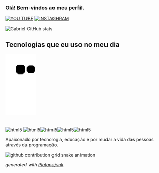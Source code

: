 ### Olá! Bem-vindos ao meu perfil.

[![YOU TUBE](https://img.shields.io/badge/YouTube-FF0000?style=for-the-badge&logo=youtube&logoColor=white)](https://www.youtube.com/channel/UCAXz2PUp61TTXk_Uk5F-kTQ)
[![INSTAGHRAM](https://img.shields.io/badge/Instagram-E4405F?style=for-the-badge&logo=instagram&logoColor=white)](https://www.instagram.com/biel_slv15/)

![Gabriel GitHub stats](https://github-readme-stats.vercel.app/api?username=Gabrielscriptt&show_icons=true&theme=radical)

## Tecnologias que eu uso no meu dia

![snake gif](https://github.com/Gabrielscriptt/Gabrielscriptt/blob/output/github-contribution-grid-snake.svg)

  <div style="display: inline_block"><br/>
<img align="center" alt="html5" src="https://img.shields.io/badge/HTML5-E34F26?style=for-the-badge&logo=html5&logoColor=white" />
<img align="center" alt="html5" src="https://img.shields.io/badge/CSS3-1572B6?style=for-the-badge&logo=css3&logoColor=white" /><img align="center" alt="html5" src="https://img.shields.io/badge/JavaScript-F7DF1E?style=for-the-badge&logo=javascript&logoColor=black" /><img align="center" alt="html5" src="https://img.shields.io/badge/React-20232A?style=for-the-badge&logo=react&logoColor=61DAFB" /><img align="center" alt="html5" src="https://img.shields.io/badge/Node.js-43853D?style=for-the-badge&logo=node.js&logoColor=white" /><img 

</div>

</div>


Apaixonado por tecnologia, educação e por mudar a vida das pessoas através da programação.<br/>

<picture>
  <source media="(prefers-color-scheme: dark)" srcset="https://raw.githubusercontent.com/Gabrielscriptt/Gabrielscript/output/github-contribution-grid-snake-dark.svg">
  <source media="(prefers-color-scheme: light)" srcset="https://raw.githubusercontent.com/Gabrielscript/Gabrielscript/output/github-contribution-grid-snake.svg">
  <img alt="github contribution grid snake animation" src="https://raw.githubusercontent.com/Gabrielscript/Gabrielscript/output/github-contribution-grid-snake.svg">
</picture>

_generated with [Platane/snk](https://github.com/Platane/snk)_

